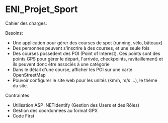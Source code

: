 # ENI_Projet_Sport

Cahier des charges:

Besoins:
  - Une application pour gérer des courses de spot (running, vélo, bâteaux)
  - Des personnes peuvent s'inscrire à des courses, et une seule fois
  - Des courses possèdent des POI (Point of Interest). Ces points sont des points GPS pour gérer le départ, l'arrivée, checkpoints, ravitaillement) et ils peuvent donc être associés à une catégorie
  - Dans le détail d'une course, afficher les POI sur une carte OpenStreetMap
  - Pouvoir configurer le site web pour les unités (km/h, m/s ...), le thème du site.
  
Contraintes:
  - Utilisation ASP .NETIdentify (Gestion des Users et des Rôles)
  - Gestion des coordonnées au format GPX
  - Code First
